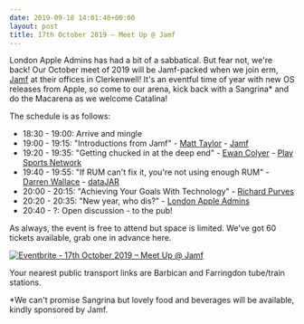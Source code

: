 ```yaml
---
date: 2019-09-18 14:01:40+00:00
layout: post
title: 17th October 2019 – Meet Up @ Jamf
---
```


London Apple Admins has had a bit of a sabbatical. But fear not, we're back! Our October meet of 2019 will be Jamf-packed when we join erm, [Jamf](https://www.jamf.com/) at their offices in Clerkenwell! It's an eventful time of year with new OS releases from Apple, so come to our arena, kick back with a Sangrina* and do the Macarena as we welcome Catalina!

The schedule is as follows:

* 18:30 - 19:00: Arrive and mingle
* 19:00 - 19:15: "Introductions from Jamf" - [Matt Taylor](https://www.linkedin.com/in/matt-taylor-95139093/) - [Jamf](https://www.jamf.com/)
* 19:20 - 19:35: "Getting chucked in at the deep end" - [Ewan Colyer](https://www.linkedin.com/in/ewan-colyer-30692b167/) - [Play Sports Network](https://www.playsportsnetwork.com/)
* 19:40 - 19:55: "If RUM can't fix it, you're not using enough RUM" - [Darren Wallace](https://dazwallace.wordpress.com/) - [dataJAR](https://datajar.co.uk/)
* 20:00 - 20:15: "Achieving Your Goals With Technology" - [Richard Purves](https://www.richard-purves.com/)
* 20:20 - 20:35: "New year, who dis?" - [London Apple Admins](https://londonappleadmins.org.uk/)
* 20:40 - ?: Open discussion - to the pub!

As always, the event is free to attend but space is limited. We've got 60 tickets available, grab one in advance here.

[![Eventbrite - 17th October 2019 – Meet Up @ Jamf](https://www.eventbrite.com/custombutton?eid=39292147872)](https://www.eventbrite.com/e/17th-october-2019-meet-up-jamf-tickets-73167384617)

Your nearest public transport links are Barbican and Farringdon tube/train stations.

*We can't promise Sangrina but lovely food and beverages will be available, kindly sponsored by Jamf.

